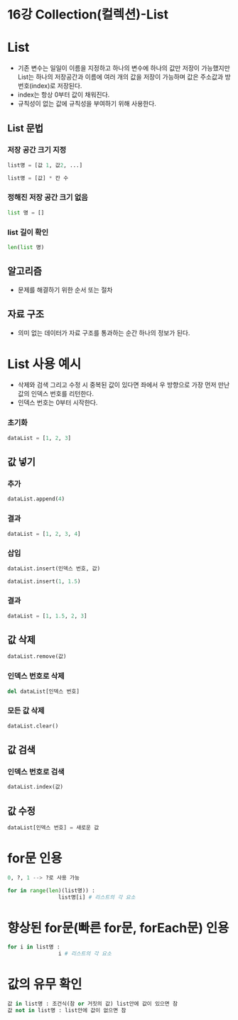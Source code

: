 # 16강 Collection(컬렉션)-List

# List

- 기존 변수는 일일이 이름을 지정하고 하나의 변수에 하나의 값만 저장이 가능했지만
List는 하나의 저장공간과 이름에 여러 개의 값을 저장이 가능하며 값은 주소값과 방번호(index)로 저장된다.
- index는 항상 0부터 값이 채워진다.
- 규칙성이 없는 값에 규칙성을 부여하기 위해 사용한다.

## List 문법

### 저장 공간 크기 지정

```python
list명 = [값 1, 값2, ...]
```

```python
list명 = [값] * 칸 수
```

### 정해진 저장 공간 크기 없음

```python
list 명 = []
```

### list 길이 확인

```python
len(list 명)
```

## 알고리즘

- 문제를 해결하기 위한 순서 또는 절차

## 자료 구조

- 의미 없는 데이터가 자료 구조를 통과하는 순간 하나의 정보가 된다.

# List 사용 예시

- 삭제와 검색 그리고 수정 시 중복된 값이 있다면 좌에서 우 방향으로 가장 먼저 만난 값의 인덱스 번호를 리턴한다.
- 인덱스 번호는 0부터 시작한다.

### 초기화

```python
dataList = [1, 2, 3]
```

## 값 넣기

### 추가

```python
dataList.append(4)
```

### 결과

```python
dataList = [1, 2, 3, 4]
```

### 삽입

```python
dataList.insert(인덱스 번호, 값)
```

```python
dataList.insert(1, 1.5)
```

### 결과

```python
dataList = [1, 1.5, 2, 3]
```

## 값 삭제

```python
dataList.remove(값)
```

### 인덱스 번호로 삭제

```python
del dataList[인덱스 번호]
```

### 모든 값 삭제

```python
dataList.clear()
```

## 값 검색

### 인덱스 번호로 검색

```python
dataList.index(값)
```

## 값 수정

```python
dataList[인덱스 번호] = 새로운 값
```

# for문 인용

```python
0, ?, 1 --> ?로 사용 가능
```

```python
for in range(len)(list명)) : 
				list명[i] # 리스트의 각 요소
```

# 향상된 for문(빠른 for문, forEach문) 인용

```python
for i in list명 : 
				i # 리스트의 각 요소
```

# 값의 유무 확인

```python
값 in list명 : 조건식(참 or 거짓의 값) list안에 값이 있으면 참
값 not in list명 : list안에 값이 없으면 참
```
